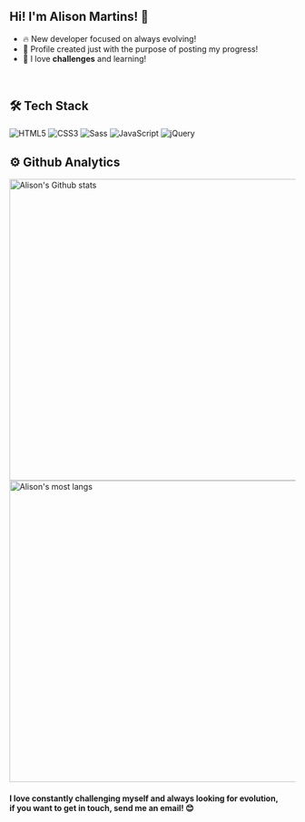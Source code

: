 ## Hi! I'm Alison Martins! 👋

- 🔥 New developer focused on always evolving!
- 🎯 Profile created just with the purpose of posting my progress!
- 🧠 I love <b>challenges</b> and learning!

<br>

## 🛠️ Tech Stack

<div style="display: inline-block">
  <img align="center" alt="HTML5" src="https://img.shields.io/badge/HTML5-E34F26?style=for-the-badge&logo=html5&logoColor=white">
  <img align="center" alt="CSS3" src="https://img.shields.io/badge/CSS3-1572B6?style=for-the-badge&logo=css3&logoColor=white">
  <img align="center" alt="Sass" src="https://img.shields.io/badge/Sass-CC6699?style=for-the-badge&logo=sass&logoColor=white">
  <img align="center" alt="JavaScript" src="https://img.shields.io/badge/JavaScript-323330?style=for-the-badge&logo=javascript&logoColor=F7DF1E">
  <img align="center" alt="jQuery" src="https://img.shields.io/badge/jQuery-0769AD?style=for-the-badge&logo=jquery&logoColor=white">
</div>

<br>

## ⚙️ Github Analytics

<img width="530em" src="https://github-readme-stats.vercel.app/api?username=devgmartins&show_icons=true&theme=dark" alt="Alison's Github stats">
<img width="530em" src="https://github-readme-stats.vercel.app/api/top-langs/?username=devgmartins&layout=compact&theme=dark" alt="Alison's most langs">

<br>

#### I love constantly challenging myself and always looking for evolution, <br> if you want to get in touch, send me an email! 😊
